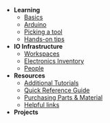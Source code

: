 <!-- docs/_sidebar.md

Template:

- **New Divier Heading**
  - [Displayed Link](Folder/filename.md)


-->


- **Learning**
  - [Basics](learning/basics.md)
  - [Arduino](learning/arduino.md)
  - [Picking a tool](learning/pickingATool.md)
  - [Hands-on tips](learning/handsOnTips)
- **IO Infrastructure**
  - [Workspaces](infrastructure/workspaces.md)
  - [Electronics Inventory](infrastructure/electronicsInventory.md)
  - [People](infrastructure/people.md)
- **Resources**
  - [Additional Tutorials](resources/additionalTutorials.md)
  - [Quick Reference Guide](resources/quickReference.md)
  - [Purchasing Parts & Material](resources/purchasing.md)
  - [Helpful links](resources/help.md)
- **Projects**
